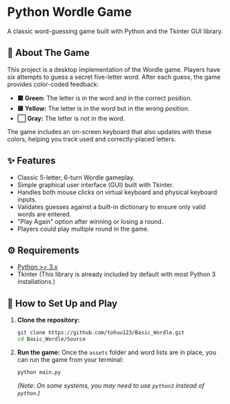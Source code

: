 # Python Wordle Game

A classic word-guessing game built with Python and the Tkinter GUI library.

## 📖 About The Game

This project is a desktop implementation of the Wordle game. Players have six attempts to guess a secret five-letter word. After each guess, the game provides color-coded feedback:

* **🟩 Green:** The letter is in the word and in the correct position.
* **🟨 Yellow:** The letter is in the word but in the wrong position.
* **⬜ Gray:** The letter is not in the word.

The game includes an on-screen keyboard that also updates with these colors, helping you track used and correctly-placed letters.

## ✨ Features

* Classic 5-letter, 6-turn Wordle gameplay.
* Simple graphical user interface (GUI) built with Tkinter.
* Handles both mouse clicks on virtual keyboard and physical keyboard inputs.
* Validates guesses against a built-in dictionary to ensure only valid words are entered.
* "Play Again" option after winning or losing a round.
* Players could play multiple round in the game. 

## ⚙️ Requirements

* [Python >= 3.x](https://www.python.org/downloads/)
* Tkinter (This library is already included by default with most Python 3 installations.)

## 🚀 How to Set Up and Play

1.  **Clone the repository:**
    ```bash
    git clone https://github.com/tohuu123/Basic_Wordle.git
    cd Basic_Wordle/Source
    ``` 
2.  **Run the game:**
    Once the `assets` folder and word lists are in place, you can run the game from your terminal:
    ```bash
    python main.py
    ```
    *(Note: On some systems, you may need to use `python3` instead of `python`.)*

